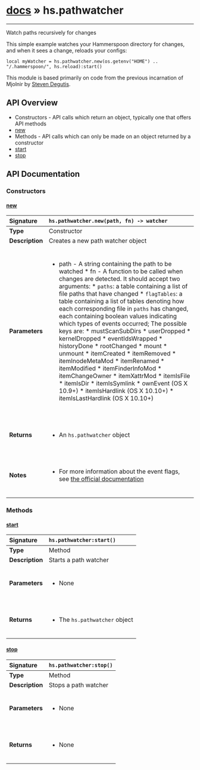 # [docs](index.md) » hs.pathwatcher
---

Watch paths recursively for changes

This simple example watches your Hammerspoon directory for changes, and when it sees a change, reloads your configs:

    local myWatcher = hs.pathwatcher.new(os.getenv("HOME") .. "/.hammerspoon/", hs.reload):start()

This module is based primarily on code from the previous incarnation of Mjolnir by [Steven Degutis](https://github.com/sdegutis/).

## API Overview
* Constructors - API calls which return an object, typically one that offers API methods
 * [new](#new)
* Methods - API calls which can only be made on an object returned by a constructor
 * [start](#start)
 * [stop](#stop)

## API Documentation

### Constructors

#### [new](#new)
| <span style="float: left;">**Signature**</span> | <span style="float: left;">`hs.pathwatcher.new(path, fn) -> watcher` </span>                                                          |
| -----------------------------------------------------|---------------------------------------------------------------------------------------------------------|
| **Type**                                             | Constructor                                                                                         |
| **Description**                                      | Creates a new path watcher object                                                                                         |
| **Parameters**                                       | <ul><br /><li>path - A string containing the path to be watched * fn - A function to be called when changes are detected. It should accept two arguments:   * <code>paths</code>: a table containing a list of file paths that have changed   * <code>flagTables</code>: a table containing a list of tables denoting how each corresponding file in <code>paths</code> has changed, each containing boolean values indicating which types of events occurred; The possible keys are:     * mustScanSubDirs     * userDropped     * kernelDropped     * eventIdsWrapped     * historyDone     * rootChanged     * mount     * unmount     * itemCreated     * itemRemoved     * itemInodeMetaMod     * itemRenamed     * itemModified     * itemFinderInfoMod     * itemChangeOwner     * itemXattrMod     * itemIsFile     * itemIsDir     * itemIsSymlink     * ownEvent (OS X 10.9+)     * itemIsHardlink (OS X 10.10+)     * itemIsLastHardlink (OS X 10.10+)</li><br /></ul>                                        |
| **Returns**                                          | <ul><br /><li>An <code>hs.pathwatcher</code> object</li><br /></ul>                                           |
| **Notes**                                            | <ul><br /><li>For more information about the event flags, see <a href="https://developer.apple.com/reference/coreservices/1455361-fseventstreameventflags/">the official documentation</a></li><br /></ul>                                             |

### Methods

#### [start](#start)
| <span style="float: left;">**Signature**</span> | <span style="float: left;">`hs.pathwatcher:start()` </span>                                                          |
| -----------------------------------------------------|---------------------------------------------------------------------------------------------------------|
| **Type**                                             | Method                                                                                         |
| **Description**                                      | Starts a path watcher                                                                                         |
| **Parameters**                                       | <ul><br /><li>None</li><br /></ul>                                        |
| **Returns**                                          | <ul><br /><li>The <code>hs.pathwatcher</code> object</li><br /></ul>                                           |

#### [stop](#stop)
| <span style="float: left;">**Signature**</span> | <span style="float: left;">`hs.pathwatcher:stop()` </span>                                                          |
| -----------------------------------------------------|---------------------------------------------------------------------------------------------------------|
| **Type**                                             | Method                                                                                         |
| **Description**                                      | Stops a path watcher                                                                                         |
| **Parameters**                                       | <ul><br /><li>None</li><br /></ul>                                        |
| **Returns**                                          | <ul><br /><li>None</li><br /></ul>                                           |

